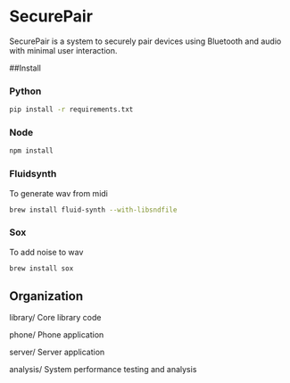 # SecurePair

SecurePair is a system to securely pair devices using Bluetooth and audio with minimal user interaction.

##Install
### Python
```bash
pip install -r requirements.txt
```

### Node
```bash
npm install
```

### Fluidsynth
To generate wav from midi
```bash
brew install fluid-synth --with-libsndfile
```

### Sox
To add noise to wav
```bash
brew install sox
```

## Organization

library/ Core library code

phone/ Phone application

server/ Server application

analysis/ System performance testing and analysis

